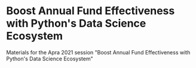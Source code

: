 # Boost Annual Fund Effectiveness with Python's Data Science Ecosystem
Materials for the Apra 2021 session "Boost Annual Fund Effectiveness with Python's Data Science Ecosystem"
